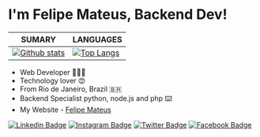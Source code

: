 # I'm  Felipe Mateus, Backend Dev! 



| **SUMARY**                                                                                                                                              | **LANGUAGES**                                                                                                                                         |
| ------------------------------------------------------------------------------------------------------------------------------------------------------- | ----------------------------------------------------------------------------------------------------------------------------------------------------- |
| [![Github stats](https://github-readme-stats.vercel.app/api?username=eufelipemateus&show_icons=false)](https://github.com/eufelipemateus) | [![Top Langs](https://github-readme-stats.vercel.app/api/top-langs/?username=eufelipemateus&layout=compactd)](https://github.com/eufelipemateus) |



  - Web Developer  👩🏿‍💻
  - Technology lover 😍
  - From Rio de Janeiro, Brazil 🇧🇷
  - Backend Specialist python, node.js and php ⌨️
  - My Website - [Felipe Mateus](http://felipemateus.com/)

  

[![Linkedin Badge](https://img.shields.io/badge/-LinkedIn-blue?style=flat-square&logo=Linkedin&logoColor=white&link=https://www.linkedin.com/in/eufelipemateus/)](https://www.linkedin.com/in/eufelipemateus/)  [![Instagram Badge](https://img.shields.io/badge/-Instagram-violet?style=flat-square&logo=Instagram&logoColor=white&link=https://www.instagram.com/eufelipemateus/)](https://www.instagram.com/eufelipemateus/)  [![Twitter Badge](https://img.shields.io/badge/-twitter-blue?style=flat-square&logo=twitter&logoColor=white&link=https://twitter.com/eufelipemateus/)](https://twitter.com/eufelipemateus) [![Facebook Badge](https://img.shields.io/badge/-facebook-blue?style=flat-square&logo=facebook&logoColor=white&link=https://fb.me/eufelipemateus)](https://fb.me/eufelipemateus)
